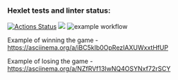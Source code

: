 ### Hexlet tests and linter status:
[![Actions Status](https://github.com/k0damaDEV/java-project-lvl1/workflows/hexlet-check/badge.svg)](https://github.com/k0damaDEV/java-project-lvl1/actions)
<a href="https://codeclimate.com/github/codeclimate/codeclimate/maintainability"><img src="https://api.codeclimate.com/v1/badges/a99a88d28ad37a79dbf6/maintainability" /></a>
![example workflow](https://github.com/k0damaDEV/java-project-lvl1/actions/workflows/github-actions-demo.yml/badge.svg)

Example of winning the game - https://asciinema.org/a/iBC5kIb0OpRezIAXUWxxtHfUP


Example of losing the game - https://asciinema.org/a/NZfRVf13IwNQ4OSYNxf72rSCY
